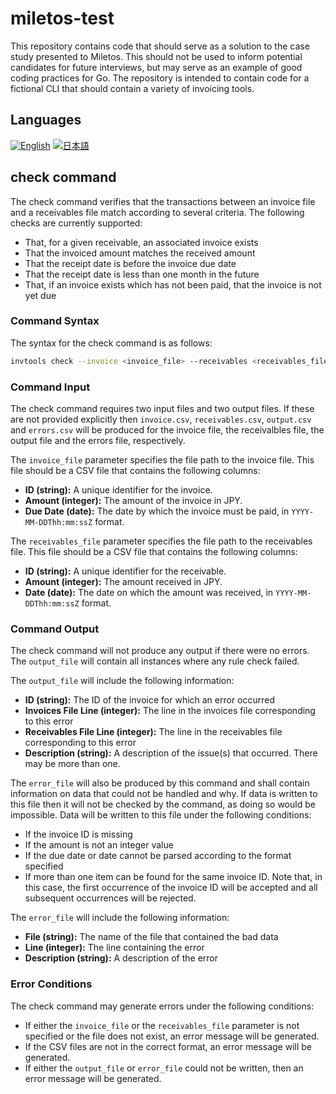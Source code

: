 # miletos-test
This repository contains code that should serve as a solution to the case study presented to Miletos. This should not be used to inform potential candidates for future interviews, but may serve as an example of good coding practices for Go. The repository is intended to contain code for a fictional CLI that should contain a variety of invoicing tools.

## Languages
[![English](https://img.shields.io/badge/lang-en-red.svg)](https://github.com/Woody1193/miletos-test/blob/main/README.md)
[![日本語](https://img.shields.io/badge/lang-jp-green.svg)](https://github.com/Woody1193/miletos-test/blob/main/README.jp.md)

## check command
The check command verifies that the transactions between an invoice file and a receivables file match according to several criteria. The following checks are currently supported:

- That, for a given receivable, an associated invoice exists
- That the invoiced amount matches the received amount
- That the receipt date is before the invoice due date
- That the receipt date is less than one month in the future
- That, if an invoice exists which has not been paid, that the invoice is not yet due

### Command Syntax
The syntax for the check command is as follows:

``` bash
invtools check --invoice <invoice_file> --receivables <receivables_file> --output <output_file> --error <error_file>
```

### Command Input
The check command requires two input files and two output files. If these are not provided explicitly then `invoice.csv`, `receivables.csv`, `output.csv` and `errors.csv` will be produced for the invoice file, the receivalbles file, the output file and the errors file, respectively.

The `invoice_file` parameter specifies the file path to the invoice file. This file should be a CSV file that contains the following columns:

- **ID (string):** A unique identifier for the invoice.
- **Amount (integer):** The amount of the invoice in JPY.
- **Due Date (date):** The date by which the invoice must be paid, in `YYYY-MM-DDThh:mm:ssZ` format.

The `receivables_file` parameter specifies the file path to the receivables file. This file should be a CSV file that contains the following columns:

- **ID (string):** A unique identifier for the receivable.
- **Amount (integer):** The amount received in JPY.
- **Date (date):** The date on which the amount was received, in `YYYY-MM-DDThh:mm:ssZ` format.

### Command Output
The check command will not produce any output if there were no errors. The `output_file` will contain all instances where any rule check failed.

The `output_file` will include the following information:

- **ID (string):** The ID of the invoice for which an error occurred
- **Invoices File Line (integer):** The line in the invoices file corresponding to this error
- **Receivables File Line (integer):** The line in the receivables file corresponding to this error
- **Description (string):** A description of the issue(s) that occurred. There may be more than one.

The `error_file` will also be produced by this command and shall contain information on data that could not be handled and why. If data is written to this file then it will not be checked by the command, as doing so would be impossible. Data will be written to this file under the following conditions:

- If the invoice ID is missing
- If the amount is not an integer value
- If the due date or date cannot be parsed according to the format specified
- If more than one item can be found for the same invoice ID. Note that, in this case, the first occurrence of the invoice ID will be accepted and all subsequent occurrences will be rejected.

The `error_file` will include the following information:

- **File (string):** The name of the file that contained the bad data
- **Line (integer):** The line containing the error
- **Description (string):** A description of the error

### Error Conditions
The check command may generate errors under the following conditions:

- If either the `invoice_file` or the `receivables_file` parameter is not specified or the file does not exist, an error message will be generated.
- If the CSV files are not in the correct format, an error message will be generated.
- If either the `output_file` or `error_file` could not be written, then an error message will be generated.